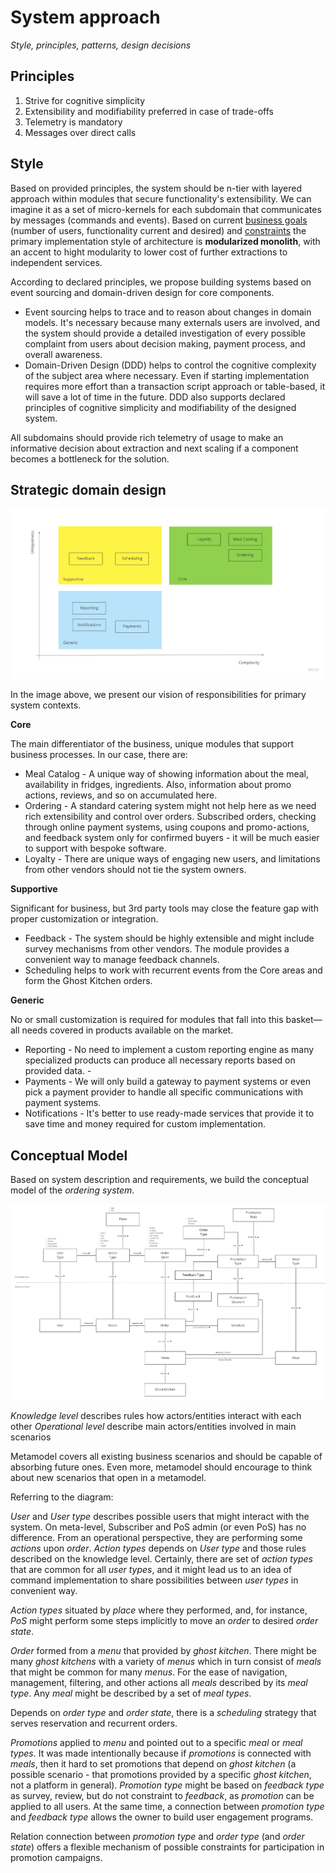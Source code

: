 # System approach 

_Style, principles, patterns, design decisions_

## Principles

1. Strive for cognitive simplicity 
2. Extensibility and modifiability preferred in case of trade-offs  
3. Telemetry is mandatory
4. Messages over direct calls

## Style

Based on provided principles, the system should be n-tier with layered approach within modules that secure functionality's extensibility. We can imagine it as a set of micro-kernels for each subdomain that communicates by messages (commands and events). Based on current [business goals](https://github.com/ldynia/archcolider/blob/master/Business%20goal%20and%20scope.md) (number of users, functionality current and desired) and [constraints](https://github.com/ldynia/archcolider/blob/master/Constraints.md) the primary implementation style of architecture is **modularized monolith**, with an accent to hight modularity to lower cost of further extractions to independent services. 

According to declared principles, we propose building systems based on event sourcing and domain-driven design for core components. 
- Event sourcing helps to trace and to reason about changes in domain models. It's necessary because many externals users are involved, and the system should provide a detailed investigation of every possible complaint from users about decision making, payment process, and overall awareness. 
- Domain-Driven Design (DDD) helps to control the cognitive complexity of the subject area where necessary. Even if starting implementation requires more effort than a transaction script approach or table-based, it will save a lot of time in the future. DDD also supports declared principles of cognitive simplicity and modifiability of the designed system.  

All subdomains should provide rich telemetry of usage to make an informative decision about extraction and next scaling if a component becomes a bottleneck for the solution. 

## Strategic domain design 

![Strategic Domain Design](/img/FF_StrategicDomainDesign.jpg)

In the image above, we present our vision of responsibilities for primary system contexts. 

**Core** 

The main differentiator of the business, unique modules that support business processes. In our case, there are: 
- Meal Catalog - A unique way of showing information about the meal, availability in fridges, ingredients. Also, information about promo actions, reviews, and so on accumulated here. 
- Ordering - A standard catering system might not help here as we need rich extensibility and control over orders. Subscribed orders, checking through online payment systems, using coupons and promo-actions, and feedback system only for confirmed buyers - it will be much easier to support with bespoke software. 
- Loyalty - There are unique ways of engaging new users, and limitations from other vendors should not tie the system owners. 

**Supportive**

Significant for business, but 3rd party tools may close the feature gap with proper customization or integration. 
- Feedback - The system should be highly extensible and might include survey mechanisms from other vendors.  The module provides a convenient way to manage feedback channels. 
- Scheduling helps to work with recurrent events from the Core areas and form the Ghost Kitchen orders. 

**Generic**

No or small customization is required for modules that fall into this basket—all needs covered in products available on the market. 
- Reporting - No need to implement a custom reporting engine as many specialized products can produce all necessary reports based on provided data. -
- Payments - We will only build a gateway to payment systems or even pick a payment provider to handle all specific communications with payment systems. 
- Notifications - It's better to use ready-made services that provide it to save time and money required for custom implementation. 

## Conceptual Model

Based on system description and requirements, we build the conceptual model of the _ordering system_. 

![Metamodel](/img/FF_Metamodel.png)

_Knowledge level_ describes rules how actors/entities interact with each other 
_Operational level_ describe main actors/entities involved in main scenarios 

Metamodel covers all existing business scenarios and should be capable of absorbing future ones. Even more, metamodel should encourage to think about new scenarios that open in a metamodel.  

Referring to the diagram: 

_User_ and _User type_ describes possible users that might interact with the system. On meta-level, Subscriber and PoS admin (or even PoS) has no difference. From an operational perspective, they are performing some _actions_ upon _order_. _Action types_ depends on _User type_ and those rules described on the knowledge level. Certainly, there are set of _action types_ that are common for all _user types_, and it might lead us to an idea of command implementation to share possibilities between _user types_ in convenient way. 

_Action types_ situated by _place_ where they performed, and, for instance, _PoS_ might perform some steps implicitly to move an _order_ to desired _order state_. 

_Order_ formed from a _menu_ that provided by _ghost kitchen_. There might be many _ghost kitchens_ with a variety of _menus_ which in turn consist of _meals_ that might be common for many _menus_. For the ease of navigation, management, filtering, and other actions all _meals_ described by its _meal type_. Any _meal_ might be described by a set of _meal types_. 

Depends on _order type_ and _order state_, there is a _scheduling_ strategy that serves reservation and recurrent orders. 

_Promotions_ applied to _menu_ and pointed out to a specific _meal_ or _meal types_. It was made intentionally because if _promotions_ is connected with _meals_, then it hard to set promotions that depend on _ghost kitchen_ (a possible scenario - that promotions provided by a specific _ghost kitchen_, not a platform in general). _Promotion type_ might be based on _feedback type_ as survey, review, but do not constraint to _feedback_, as _promotion_ can be applied to all users. At the same time, a connection between _promotion type_ and _feedback type_ allows the owner to build user engagement programs. 

Relation connection between _promotion type_ and _order type_ (and _order state_) offers a flexible mechanism of possible constraints for participation in promotion campaigns.  

